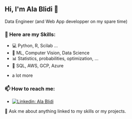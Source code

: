## Hi, I'm Ala Blidi 👋
Data Engineer (and Web App developper on my spare time) 

### 🦾 Here are my Skills:
- 💻 Python, R, Scilab ...
- 🤖 ML, Computer Vision, Data Science
- 📊 Statistics, probabilities, optimization, ...
- 💽 SQL, AWS, GCP, Azure
+ a lot more 


### 📫 How to reach me: 
+ [![Linkedin: Ala Blidi](https://img.shields.io/badge/-alablidi-blue?style=flat-square&logo=Linkedin&logoColor=white&link=https://www.linkedin.com/in/ala-blidi-226b081a2)](https://www.linkedin.com/in/ala-blidi-226b081a2/)


💬 Ask me about anything linked to my skills or my projects. 
<!--
**3lasgit/3lasgit** is a ✨ _special_ ✨ repository because its `README.md` (this file) appears on your GitHub profile.

Here are some ideas to get you started:

- 🔭 I’m currently working on ...
- 🌱 I’m currently learning ...
- 👯 I’m looking to collaborate on ...
- 🤔 I’m looking for help with ...


- 😄 Pronouns: ...
- ⚡ Fun fact: ...
-->
